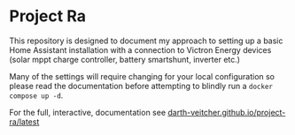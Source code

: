 # Project Ra

This repository is designed to document my approach to setting up a basic Home Assistant installation with a connection to Victron Energy devices (solar mppt charge controller, battery smartshunt, inverter etc.)

Many of the settings will require changing for your local configuration so please read the documentation before attempting to blindly run a `docker compose up -d`.

For the full, interactive, documentation see [darth-veitcher.github.io/project-ra/latest](http://darth-veitcher.github.io/project-ra/latest/)
